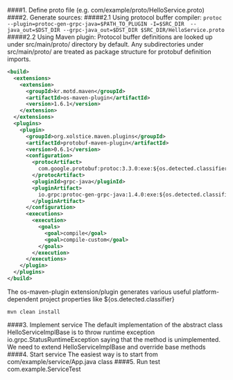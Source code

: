 ####1. Define proto file 
(e.g. com/example/proto/HelloService.proto)
####2. Generate sources:
#####2.1 Using protocol buffer compiler:
`protoc --plugin=protoc-gen-grpc-java=$PATH_TO_PLUGIN -I=$SRC_DIR 
  --java_out=$DST_DIR --grpc-java_out=$DST_DIR $SRC_DIR/HelloService.proto`
#####2.2 Using Maven plugin:
Protocol buffer definitions are looked up under src/main/proto/ directory by default. 
Any subdirectories under src/main/proto/ are treated as package structure for protobuf definition imports.

```xml
<build>
  <extensions>
    <extension>
      <groupId>kr.motd.maven</groupId>
      <artifactId>os-maven-plugin</artifactId>
      <version>1.6.1</version>
    </extension>
  </extensions>
  <plugins>
    <plugin>
      <groupId>org.xolstice.maven.plugins</groupId>
      <artifactId>protobuf-maven-plugin</artifactId>
      <version>0.6.1</version>
      <configuration>
        <protocArtifact>
          com.google.protobuf:protoc:3.3.0:exe:${os.detected.classifier}
        </protocArtifact>
        <pluginId>grpc-java</pluginId>
        <pluginArtifact>
          io.grpc:protoc-gen-grpc-java:1.4.0:exe:${os.detected.classifier}
        </pluginArtifact>
      </configuration>
      <executions>
        <execution>
          <goals>
            <goal>compile</goal>
            <goal>compile-custom</goal>
          </goals>
        </execution>
      </executions>
    </plugin>
  </plugins>
</build>
```
The os-maven-plugin extension/plugin generates various useful platform-dependent project properties like ${os.detected.classifier}

`mvn clean install`

####3. Implement service
The default implementation of the abstract class HelloServiceImplBase is to throw runtime exception io.grpc.StatusRuntimeException saying that the method is unimplemented.
We need to extend HelloServiceImplBase and override base methods
####4. Start service
The easiest way is to start from com/example/service/App.java class
####5. Run test
com.example.ServiceTest